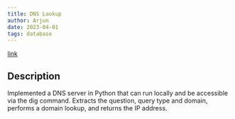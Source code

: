 ```yaml
---
title: DNS Lookup
author: Arjun
date: 2023-04-01
tags: database
---
```


[link](https://github.com/arjunhm/dns-lookup)

## Description

Implemented a DNS server in Python that can run locally and be accessible via the dig command.
Extracts the question, query type and domain, performs a domain lookup, and returns the IP address.
